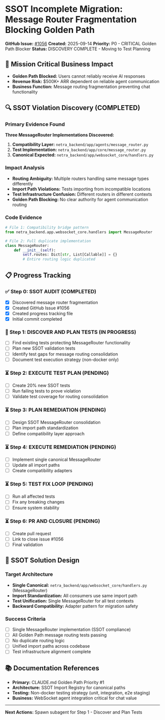 # SSOT Incomplete Migration: Message Router Fragmentation Blocking Golden Path

**GitHub Issue:** [#1056](https://github.com/netra-systems/netra-apex/issues/1056)
**Created:** 2025-09-14
**Priority:** P0 - CRITICAL Golden Path Blocker
**Status:** DISCOVERY COMPLETE - Moving to Test Planning

## 🎯 Mission Critical Business Impact
- **Golden Path Blocked:** Users cannot reliably receive AI responses
- **Revenue Risk:** $500K+ ARR dependent on reliable agent communication
- **Business Function:** Message routing fragmentation preventing chat functionality

## 🔍 SSOT Violation Discovery (COMPLETED)

### Primary Evidence Found
**Three MessageRouter Implementations Discovered:**
1. **Compatibility Layer:** `netra_backend/app/agents/message_router.py`
2. **Test Implementation:** `netra_backend/app/core/message_router.py`
3. **Canonical Expected:** `netra_backend/app/websocket_core/handlers.py`

### Impact Analysis
- **Routing Ambiguity:** Multiple routers handling same message types differently
- **Import Path Violations:** Tests importing from incompatible locations
- **Test Infrastructure Confusion:** Different routers in different contexts
- **Golden Path Blocking:** No clear authority for agent communication routing

### Code Evidence
```python
# File 1: Compatibility bridge pattern
from netra_backend.app.websocket_core.handlers import MessageRouter

# File 2: Full duplicate implementation
class MessageRouter:
    def __init__(self):
        self.routes: Dict[str, List[Callable]] = {}
        # Entire routing logic duplicated
```

## 📋 Progress Tracking

### ✅ Step 0: SSOT AUDIT (COMPLETED)
- [x] Discovered message router fragmentation
- [x] Created GitHub Issue #1056
- [x] Created progress tracking file
- [x] Initial commit completed

### 🔄 Step 1: DISCOVER AND PLAN TESTS (IN PROGRESS)
- [ ] Find existing tests protecting MessageRouter functionality
- [ ] Plan new SSOT validation tests
- [ ] Identify test gaps for message routing consolidation
- [ ] Document test execution strategy (non-docker only)

### ⏳ Step 2: EXECUTE TEST PLAN (PENDING)
- [ ] Create 20% new SSOT tests
- [ ] Run failing tests to prove violation
- [ ] Validate test coverage for routing consolidation

### ⏳ Step 3: PLAN REMEDIATION (PENDING)
- [ ] Design SSOT MessageRouter consolidation
- [ ] Plan import path standardization
- [ ] Define compatibility layer approach

### ⏳ Step 4: EXECUTE REMEDIATION (PENDING)
- [ ] Implement single canonical MessageRouter
- [ ] Update all import paths
- [ ] Create compatibility adapters

### ⏳ Step 5: TEST FIX LOOP (PENDING)
- [ ] Run all affected tests
- [ ] Fix any breaking changes
- [ ] Ensure system stability

### ⏳ Step 6: PR AND CLOSURE (PENDING)
- [ ] Create pull request
- [ ] Link to close issue #1056
- [ ] Final validation

## 🎯 SSOT Solution Design

### Target Architecture
- **Single Canonical:** `netra_backend/app/websocket_core/handlers.py` (MessageRouter)
- **Import Standardization:** All consumers use same import path
- **Test Unification:** Single MessageRouter for all test contexts
- **Backward Compatibility:** Adapter pattern for migration safety

### Success Criteria
- [ ] Single MessageRouter implementation (SSOT compliance)
- [ ] All Golden Path message routing tests passing
- [ ] No duplicate routing logic
- [ ] Unified import paths across codebase
- [ ] Test infrastructure alignment complete

## 📚 Documentation References
- **Primary:** CLAUDE.md Golden Path Priority #1
- **Architecture:** SSOT Import Registry for canonical paths
- **Testing:** Non-docker testing strategy (unit, integration, e2e staging)
- **Business:** WebSocket agent integration critical for chat value

---
**Next Actions:** Spawn subagent for Step 1 - Discover and Plan Tests